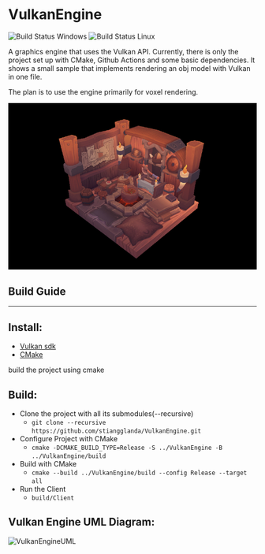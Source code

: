 # VulkanEngine
![Build Status Windows](https://github.com/stiangglanda/VulkanEngine/actions/workflows/cmake-build-windows.yml/badge.svg)
![Build Status Linux](https://github.com/stiangglanda/VulkanEngine/actions/workflows/cmake-build-linux.yml/badge.svg)

A graphics engine that uses the Vulkan API.
Currently, there is only the project set up with CMake, Github Actions and some basic dependencies.
It shows a small sample that implements rendering an obj model with Vulkan in one file.

The plan is to use the engine primarily for voxel rendering.

![alt text](https://github.com/stiangglanda/VulkanEngine/blob/master/resources/VulkanSample.png)

## Build Guide
---

## Install:
- [Vulkan sdk](https://vulkan.lunarg.com/#new_tab)
- [CMake](https://cmake.org/download/)

build the project using cmake 

## Build:
- Clone the project with all its submodules(--recursive)
  - ```git clone --recursive https://github.com/stiangglanda/VulkanEngine.git```
- Configure Project with CMake
  - ```cmake -DCMAKE_BUILD_TYPE=Release -S ../VulkanEngine -B ../VulkanEngine/build```
- Build with CMake
  - ```cmake --build ../VulkanEngine/build --config Release --target all```
- Run the Client
  - ```build/Client```

## Vulkan Engine UML Diagram:
![VulkanEngineUML](https://github.com/user-attachments/assets/2eff6537-5ae6-4a73-b7f4-e75c5e60a433)
